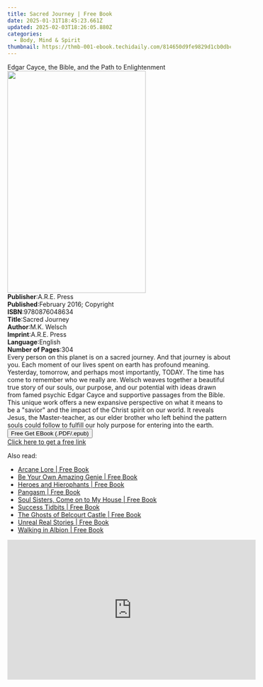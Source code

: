 ```yaml
---
title: Sacred Journey | Free Book
date: 2025-01-31T18:45:23.661Z
updated: 2025-02-03T18:26:05.880Z
categories:
  - Body, Mind & Spirit
thumbnail: https://thmb-001-ebook.techidaily.com/814650d9fe9829d1cb0dbc7e8406ffad79ede6063e8976b2c0191b5da63a0c21.jpg
---
```

<main id="book-container">
  <div class="flex flex-col">
    <div class="book-brief flex-1 py-6 px-4 sm:p-6 md:py-10 md:px-8">
      <!-- brief-->
      <div class="book-brief-main">
        Edgar Cayce, the Bible, and the Path to Enlightenment
      </div>
    </div>
    <div
      class="book-meta-info flex-1 grid gap-4 col-start-1 col-end-3 row-start-1 sm:mb-6 sm:grid-cols-4 lg:gap-6 lg:col-start-2 lg:row-end-6 lg:row-span-6 lg:mb-0"
    >
      <div
        class="book-meta-info-left place-content-center mt-4 p-4 text-sm leading-6 col-start-2 col-span-2 dark:text-slate-400"
      >
        <img
          class="w-full h-500 object-cover rounded-lg sm:h-255 sm:col-span-2 lg:col-span-full"
          src="https://img-001-ebook.techidaily.com/6d632347d3779ccf111c4e87dd2da20b61b049adb362a2ee09a59dbe8485bed4.jpg"
          alt=""
          width="312"
          height="500"
        />
      </div>
      <div
        class="book-meta-info-right mt-2 col-start-1 row-start-2 col-span-3 self-center"
      >
        <!-- meta data  -->
        <div class="flex flex-col px-4 md:px-8">
          <div class="flex-1">
            <strong>Publisher</strong>:<span class="px-2">A.R.E. Press</span>
          </div>
          <div class="flex-1">
            <strong>Published</strong>:<span class="px-2"
              >February 2016; Copyright</span
            >
          </div>
          <div class="flex-1">
            <strong>ISBN</strong>:<span class="px-2">9780876048634</span>
          </div>
          <div class="flex-1">
            <strong>Title</strong>:<span class="px-2">Sacred Journey</span>
          </div>
          <div class="flex-1">
            <strong>Author</strong>:<span class="px-2">M.K. Welsch</span>
          </div>
          <div class="flex-1">
            <strong>Imprint</strong>:<span class="px-2">A.R.E. Press</span>
          </div>
          <div class="flex-1">
            <strong>Language</strong>:<span class="px-2">English</span>
          </div>
          <div class="flex-1">
            <strong>Number of Pages</strong>:<span class="px-2">304</span>
          </div>
        </div>
      </div>
    </div>
    <div class="book-description flex-1 py-6 px-4 sm:p-6 md:py-10 md:px-8">
      <div class="book-description-main">
        <div accordion-content="" id="description">
          Every person on this planet is on a sacred journey. And that journey
          is about you. Each moment of our lives spent on earth has profound
          meaning. Yesterday, tomorrow, and perhaps most importantly, TODAY. The
          time has come to remember who we really are. Welsch weaves together a
          beautiful true story of our souls, our purpose, and our potential with
          ideas drawn from famed psychic Edgar Cayce and supportive passages
          from the Bible. This unique work offers a new expansive perspective on
          what it means to be a "savior" and the impact of the Christ spirit on
          our world. It reveals Jesus, the Master-teacher, as our elder brother
          who left behind the pattern souls could follow to fulfill our holy
          purpose for entering into the earth.
        </div>
      </div>
    </div>
    <div class="book-excerpts flex-1 py-6 px-4 sm:p-6 md:py-10 md:px-8"></div>
    <div
      class="book-about-author flex-1 py-6 px-4 sm:p-6 md:py-10 md:px-8"
    ></div>
    <div class="book-free-get flex-1 py-6 px-4 sm:p-6 md:py-10 md:px-8">
      <button
        id="btn-free-get"
        class="bg-blue-500 hover:bg-blue-700 text-white font-bold py-2 px-4 rounded"
      >
        Free Get EBook (.PDF/.epub)
      </button>
      <div id="countdown-display" class="px-2 text-lg mt-2"></div>
      <a
        id="free-link"
        class="hidden bg-blue-500 hover:bg-blue-700 text-white font-bold py-2 px-4 rounded"
        href="https://www.ebooks.com/en-us/book/96370982/sacred-journey/m-k-welsch/"
        target="_blank"
        >Click here to get a free link</a
      >
    </div>
    <script>
      let countdownTime = 0;
      let countdownInterval = null;
      document
        .getElementById('btn-free-get')
        .addEventListener('click', startCountdown);
      function startCountdown() {
        countdownTime = new Date().getTime() + 60000 * 3;
        countdownInterval = setInterval(updateCountdown, 1000);
        document.getElementById('btn-free-get').disabled = true;
        document
          .getElementById('btn-free-get')
          .classList.add('bg-gray-500', 'cursor-not-allowed');
      }
      function updateCountdown() {
        let currentTime = new Date().getTime();
        let timeLeft = countdownTime - currentTime;
        let secondsLeft = Math.floor(timeLeft / 1000);
        document.getElementById('countdown-display').innerHTML =
          `Remaining time: ${secondsLeft} seconds.`;
        if (secondsLeft <= 0) {
          clearInterval(countdownInterval);
          document.getElementById('btn-free-get').classList.add('hidden');
          document.getElementById('free-link').classList.remove('hidden');
          document.getElementById('countdown-display').innerHTML = '';
        }
      }
    </script>
  </div>
</main>

<ins class="adsbygoogle"
      style="display:block"
      data-ad-client="ca-pub-7571918770474297"
      data-ad-slot="8358498916"
      data-ad-format="auto"
      data-full-width-responsive="true"></ins>
    

<span class="atpl-alsoreadstyle">Also read:</span>
<div><ul>
<li><a href="https://novels-ebooks.techidaily.com/138568287-9781469761459-arcane-lore/"><u>Arcane Lore | Free Book</u></a></li>
<li><a href="https://novels-ebooks.techidaily.com/138568253-9781462021635-be-your-own-amazing-genie/"><u>Be Your Own Amazing Genie | Free Book</u></a></li>
<li><a href="https://novels-ebooks.techidaily.com/138568498-9781450240185-heroes-and-hierophants/"><u>Heroes and Hierophants | Free Book</u></a></li>
<li><a href="https://novels-ebooks.techidaily.com/138568506-9781450297912-pangasm/"><u>Pangasm | Free Book</u></a></li>
<li><a href="https://novels-ebooks.techidaily.com/138568340-9781462019502-soul-sisters-come-on-to-my-house/"><u>Soul Sisters, Come on to My House | Free Book</u></a></li>
<li><a href="https://novels-ebooks.techidaily.com/138568557-9780595736829-success-tidbits/"><u>Success Tidbits | Free Book</u></a></li>
<li><a href="https://novels-ebooks.techidaily.com/138568329-9781440199110-the-ghosts-of-belcourt-castle/"><u>The Ghosts of Belcourt Castle | Free Book</u></a></li>
<li><a href="https://novels-ebooks.techidaily.com/138568407-9780595741830-unreal-real-stories/"><u>Unreal Real Stories | Free Book</u></a></li>
<li><a href="https://novels-ebooks.techidaily.com/138568161-9781450223430-walking-in-albion/"><u>Walking in Albion | Free Book</u></a></li>
</ul></div>

<!-- affiliate ads begin -->
<iframe width="560" height="315" src="https://www.youtube.com/embed/aoMiYpYiFZs?si=qvYvGytDD17fvSXO" title="YouTube video player" frameborder="0" allow="accelerometer; autoplay; clipboard-write; encrypted-media; gyroscope; picture-in-picture; web-share" referrerpolicy="strict-origin-when-cross-origin" allowfullscreen></iframe>
<!-- affiliate ads end -->

